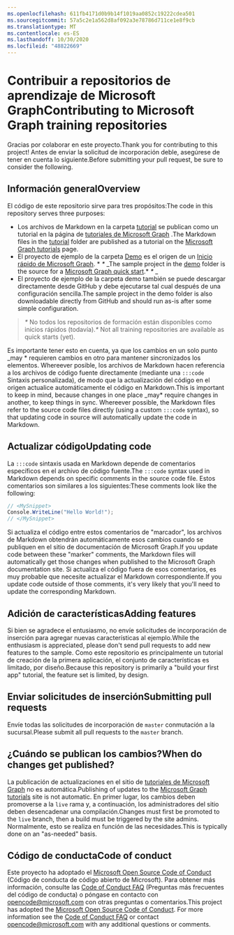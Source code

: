 ```yaml
---
ms.openlocfilehash: 611fb4171d0b9b14f1019aa0852c19222cdea501
ms.sourcegitcommit: 57a5c2e1a562d8af092a3e78786d711ce1e8f9cb
ms.translationtype: MT
ms.contentlocale: es-ES
ms.lasthandoff: 10/30/2020
ms.locfileid: "48822669"
---
```

# <a name="contributing-to-microsoft-graph-training-repositories"></a><span data-ttu-id="986d8-101">Contribuir a repositorios de aprendizaje de Microsoft Graph</span><span class="sxs-lookup"><span data-stu-id="986d8-101">Contributing to Microsoft Graph training repositories</span></span>

<span data-ttu-id="986d8-102">Gracias por colaborar en este proyecto.</span><span class="sxs-lookup"><span data-stu-id="986d8-102">Thank you for contributing to this project!</span></span> <span data-ttu-id="986d8-103">Antes de enviar la solicitud de incorporación deble, asegúrese de tener en cuenta lo siguiente.</span><span class="sxs-lookup"><span data-stu-id="986d8-103">Before submitting your pull request, be sure to consider the following.</span></span>

## <a name="overview"></a><span data-ttu-id="986d8-104">Información general</span><span class="sxs-lookup"><span data-stu-id="986d8-104">Overview</span></span>

<span data-ttu-id="986d8-105">El código de este repositorio sirve para tres propósitos:</span><span class="sxs-lookup"><span data-stu-id="986d8-105">The code in this repository serves three purposes:</span></span>

- <span data-ttu-id="986d8-106">Los archivos de Markdown en la carpeta [tutorial](/tutorial) se publican como un tutorial en la página de [tutoriales de Microsoft Graph](https://docs.microsoft.com/graph/tutorials) .</span><span class="sxs-lookup"><span data-stu-id="986d8-106">The Markdown files in the [tutorial](/tutorial) folder are published as a tutorial on the [Microsoft Graph tutorials](https://docs.microsoft.com/graph/tutorials) page.</span></span>
- <span data-ttu-id="986d8-107">El proyecto de ejemplo de la carpeta [Demo](/demo) es el origen de un [Inicio rápido de Microsoft Graph](https://developer.microsoft.com/graph/quick-start). \* *\** _</span><span class="sxs-lookup"><span data-stu-id="986d8-107">The sample project in the [demo](/demo) folder is the source for a [Microsoft Graph quick start](https://developer.microsoft.com/graph/quick-start).\* *\** _</span></span>
- <span data-ttu-id="986d8-108">El proyecto de ejemplo de la carpeta demo también se puede descargar directamente desde GitHub y debe ejecutarse tal cual después de una configuración sencilla.</span><span class="sxs-lookup"><span data-stu-id="986d8-108">The sample project in the demo folder is also downloadable directly from GitHub and should run as-is after some simple configuration.</span></span>

> <span data-ttu-id="986d8-109">_*\**_ No todos los repositorios de formación están disponibles como inicios rápidos (todavía).</span><span class="sxs-lookup"><span data-stu-id="986d8-109">_*\**_ Not all training repositories are available as quick starts (yet).</span></span>

<span data-ttu-id="986d8-110">Es importante tener esto en cuenta, ya que los cambios en un solo punto _may \* requieren cambios en otro para mantener sincronizados los elementos. Whereever posible, los archivos de Markdown hacen referencia a los archivos de código fuente directamente (mediante una `:::code` Sintaxis personalizada), de modo que la actualización del código en el origen actualice automáticamente el código en Markdown.</span><span class="sxs-lookup"><span data-stu-id="986d8-110">This is important to keep in mind, because changes in one place _may\* require changes in another, to keep things in sync. Whereever possible, the Markdown files refer to the source code files directly (using a custom `:::code` syntax), so that updating code in source will automatically update the code in Markdown.</span></span>

## <a name="updating-code"></a><span data-ttu-id="986d8-111">Actualizar código</span><span class="sxs-lookup"><span data-stu-id="986d8-111">Updating code</span></span>

<span data-ttu-id="986d8-112">La `:::code` sintaxis usada en Markdown depende de comentarios específicos en el archivo de código fuente.</span><span class="sxs-lookup"><span data-stu-id="986d8-112">The `:::code` syntax used in Markdown depends on specific comments in the source code file.</span></span> <span data-ttu-id="986d8-113">Estos comentarios son similares a los siguientes:</span><span class="sxs-lookup"><span data-stu-id="986d8-113">These comments look like the following:</span></span>

```csharp
// <MySnippet>
Console.WriteLine("Hello World!");
// </MySnippet>
```

<span data-ttu-id="986d8-114">Si actualiza el código entre estos comentarios de "marcador", los archivos de Markdown obtendrán automáticamente esos cambios cuando se publiquen en el sitio de documentación de Microsoft Graph.</span><span class="sxs-lookup"><span data-stu-id="986d8-114">If you update code between these "marker" comments, the Markdown files will automatically get those changes when published to the Microsoft Graph documentation site.</span></span> <span data-ttu-id="986d8-115">Si actualiza el código fuera de esos comentarios, es muy probable que necesite actualizar el Markdown correspondiente.</span><span class="sxs-lookup"><span data-stu-id="986d8-115">If you update code outside of those comments, it's very likely that you'll need to update the corresponding Markdown.</span></span>

## <a name="adding-features"></a><span data-ttu-id="986d8-116">Adición de características</span><span class="sxs-lookup"><span data-stu-id="986d8-116">Adding features</span></span>

<span data-ttu-id="986d8-117">Si bien se agradece el entusiasmo, no envíe solicitudes de incorporación de inserción para agregar nuevas características al ejemplo.</span><span class="sxs-lookup"><span data-stu-id="986d8-117">While the enthusiasm is appreciated, please don't send pull requests to add new features to the sample.</span></span> <span data-ttu-id="986d8-118">Como este repositorio es principalmente un tutorial de creación de la primera aplicación, el conjunto de características es limitado, por diseño.</span><span class="sxs-lookup"><span data-stu-id="986d8-118">Because this repository is primarily a "build your first app" tutorial, the feature set is limited, by design.</span></span>

## <a name="submitting-pull-requests"></a><span data-ttu-id="986d8-119">Enviar solicitudes de inserción</span><span class="sxs-lookup"><span data-stu-id="986d8-119">Submitting pull requests</span></span>

<span data-ttu-id="986d8-120">Envíe todas las solicitudes de incorporación de `master` conmutación a la sucursal.</span><span class="sxs-lookup"><span data-stu-id="986d8-120">Please submit all pull requests to the `master` branch.</span></span>

<!-- markdownlint-disable MD026 -->
## <a name="when-do-changes-get-published"></a><span data-ttu-id="986d8-121">¿Cuándo se publican los cambios?</span><span class="sxs-lookup"><span data-stu-id="986d8-121">When do changes get published?</span></span>
<!-- markdownlint-enable MD026 -->

<span data-ttu-id="986d8-122">La publicación de actualizaciones en el sitio de [tutoriales de Microsoft Graph](https://docs.microsoft.com/graph/tutorials) no es automática.</span><span class="sxs-lookup"><span data-stu-id="986d8-122">Publishing of updates to the [Microsoft Graph tutorials](https://docs.microsoft.com/graph/tutorials) site is not automatic.</span></span> <span data-ttu-id="986d8-123">En primer lugar, los cambios deben promoverse a la `live` rama y, a continuación, los administradores del sitio deben desencadenar una compilación.</span><span class="sxs-lookup"><span data-stu-id="986d8-123">Changes must first be promoted to the `live` branch, then a build must be triggered by the site admins.</span></span> <span data-ttu-id="986d8-124">Normalmente, esto se realiza en función de las necesidades.</span><span class="sxs-lookup"><span data-stu-id="986d8-124">This is typically done on an "as-needed" basis.</span></span>

## <a name="code-of-conduct"></a><span data-ttu-id="986d8-125">Código de conducta</span><span class="sxs-lookup"><span data-stu-id="986d8-125">Code of conduct</span></span>

<span data-ttu-id="986d8-p106">Este proyecto ha adoptado el [Microsoft Open Source Code of Conduct](https://opensource.microsoft.com/codeofconduct/) (Código de conducta de código abierto de Microsoft). Para obtener más información, consulte las [Code of Conduct FAQ](https://opensource.microsoft.com/codeofconduct/faq/) (Preguntas más frecuentes del código de conducta) o póngase en contacto con [opencode@microsoft.com](mailto:opencode@microsoft.com) con otras preguntas o comentarios.</span><span class="sxs-lookup"><span data-stu-id="986d8-p106">This project has adopted the [Microsoft Open Source Code of Conduct](https://opensource.microsoft.com/codeofconduct/). For more information see the [Code of Conduct FAQ](https://opensource.microsoft.com/codeofconduct/faq/) or contact [opencode@microsoft.com](mailto:opencode@microsoft.com) with any additional questions or comments.</span></span>
